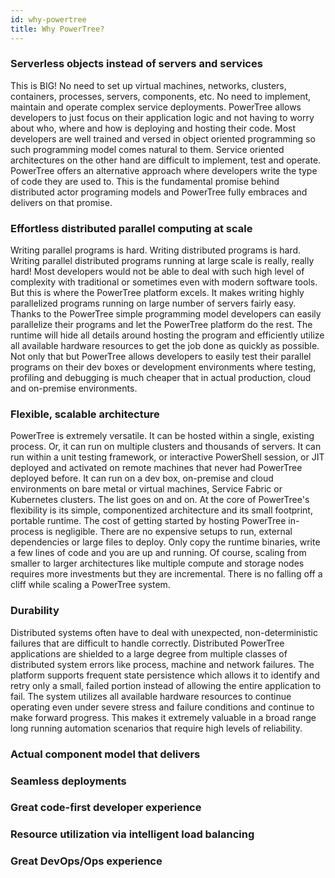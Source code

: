 ```yaml
---
id: why-powertree
title: Why PowerTree?
---
```


### Serverless objects instead of servers and services
This is BIG! No need to set up virtual machines, networks, clusters, containers, processes, servers, components, etc. No need to implement, maintain and operate complex service deployments. PowerTree allows developers to just focus on their application logic and not having to worry about who, where and how is deploying and hosting their code. Most developers are well trained and versed in object oriented programming so such programming model comes natural to them. Service oriented architectures on the other hand are difficult to implement, test and operate. PowerTree offers an alternative approach where developers write the type of code they are used to. This is the fundamental promise behind distributed actor programing models and PowerTree fully embraces and delivers on that promise. 
	
### Effortless distributed parallel computing at scale
Writing parallel programs is hard. Writing distributed programs is hard. Writing parallel distributed programs running at large scale is really, really hard! Most developers would not be able to deal with such high level of complexity with traditional or sometimes even with modern software tools. But this is where the PowerTree platform excels. It makes writing highly parallelized programs running on large number of servers fairly easy. Thanks to the PowerTree simple programming model developers can easily parallelize their programs and let the PowerTree platform do the rest. The runtime will hide all details around hosting the program and efficiently utilize all available hardware resources to get the job done as quickly as possible. Not only that but PowerTree allows developers to easily test their parallel programs on their dev boxes or development environments where testing, profiling and debugging is much cheaper that in actual production, cloud and on-premise environments. 

### Flexible, scalable architecture
PowerTree is extremely versatile. It can be hosted within a single, existing process. Or, it can run on multiple clusters and thousands of servers. It can run within a unit testing framework, or interactive PowerShell session, or JIT deployed and activated on remote machines that never had PowerTree deployed before. It can run on a dev box, on-premise and cloud environments on bare metal or virtual machines, Service Fabric or Kubernetes clusters. The list goes on and on. At the core of PowerTree's flexibility is its simple, componentized architecture and its small footprint, portable runtime. The cost of getting started by hosting PowerTree in-process is negligible. There are no expensive setups to run, external dependencies or large files to deploy. Only copy the runtime binaries, write a few lines of code and you are up and running. Of course, scaling from smaller to larger architectures like multiple compute and storage nodes requires more investments but they are incremental. There is no falling off a cliff while scaling a PowerTree system. 
 
### Durability
Distributed systems often have to deal with unexpected, non-deterministic failures that are difficult to handle correctly. Distributed PowerTree applications are shielded to a large degree from multiple classes of distributed system errors like process, machine and network failures. The platform supports frequent state persistence which allows it to identify and retry only a small, failed portion instead of allowing the entire application to fail. The system utilizes all available hardware resources to continue operating even under severe stress and failure conditions and continue to make forward progress. This makes it extremely valuable in a broad range long running automation scenarios that require high levels of reliability.

### Actual component model that delivers
### Seamless deployments
### Great code-first developer experience
### Resource utilization via intelligent load balancing
### Great DevOps/Ops experience 